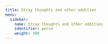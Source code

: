 ```yaml
---
title: Stray thoughts and other oddities
menu:
  sidebar:
    name: Stray thoughts and other oddities
    identifier: perso
    weight: 300
---
```

